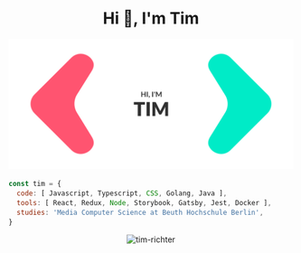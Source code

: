 <h1 align="center">Hi 👋, I'm Tim</h1>

[![Tim's GitHub Banner](./GitHubBanner.png)](https://timrichter.dev)

```javascript
const tim = {
  code: [ Javascript, Typescript, CSS, Golang, Java ],
  tools: [ React, Redux, Node, Storybook, Gatsby, Jest, Docker ],
  studies: 'Media Computer Science at Beuth Hochschule Berlin',
}
```

<!--START_SECTION:activity-->
<!--END_SECTION:activity-->

<p align="center"> <img src="https://github-readme-stats.vercel.app/api?username=tim-richter&show_icons=true" alt="tim-richter" /> </p>

